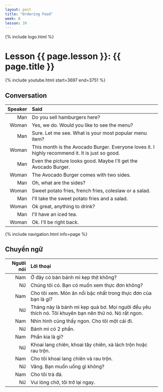 ```yaml
---
layout: post
title: "Ordering Food"
week: 8
lesson: 39
---
```


{% include logo.html %}

# Lesson {{ page.lesson }}: {{ page.title }}

{% include youtube.html start=3697 end=3751 %}

## Conversation

Speaker | Said
---: | :---
Man | Do you sell hamburgers here?
Woman | Yes, we do. Would you like to see the menu?
Man | Sure. Let me see. What is your most popular menu item?
Woman | This month is the Avocado Burger. Everyone loves it. I highly recommend it. It is just so good.
Man | Even the picture looks good. Maybe I'll get the Avocado Burger.
Woman | The Avocado Burger comes with two sides.
Man | Oh, what are the sides?
Woman | Sweet potato fries, french fries, coleslaw or a salad.
Man | I'll take the sweet potato fries and a salad.
Woman | Ok great, anything to drink?
Man | I'll have an iced tea.
Woman | Ok. I'll be right back.

{% include navigation.html info=page %}

## Chuyển ngữ

Người nói | Lời thoại
---: | :---
Nam | Ở đây có bán bánh mì kẹp thịt không?
Nữ | Chúng tôi có. Bạn có muốn xem thực đơn không?
Nam | Cho tôi xem. Món ăn nổi bậc nhất trong thực đơn của bạn là gì?
Nữ | Tháng này là bánh mì kẹp quả bơ. Mọi người đều yêu thích nó. Tôi khuyên bạn nên thử nó. Nó rất ngon.
Nam | Nhìn hình cũng thấy ngon. Cho tôi một cái đi.
Nữ | Bánh mì có 2 phần.
Nam | Phần kia là gì?
Nữ | Khoai lang chiên, khoai tây chiên, xà lách trộn hoặc rau trộn.
Nam | Cho tôi khoai lang chiên và rau trộn.
Nữ | Vâng. Bạn muốn uống gì không?
Nam | Cho tôi trà đá.
Nữ | Vui lòng chờ, tôi trở lại ngay.

